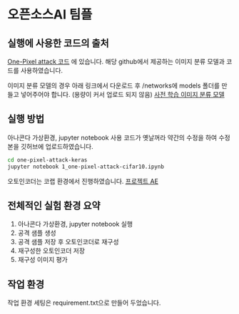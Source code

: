 # 오픈소스AI 팀플 




## 실행에 사용한 코드의 출처
[One-Pixel attack 코드](https://github.com/Hyperparticle/one-pixel-attack-keras.git) 에 있습니다.
해당 github에서 제공하는 이미지 분류 모델과 코드를 사용하였습니다.

이미지 분류 모델의 경우 아래 링크에서 다운로드 후 /networks에 models 폴더를 만들고 넣어주어야 합니다. (용량이 커서 업로드 되지 않음)
[사전 학습 이미지 분류 모델](https://www.dropbox.com/sh/dvatkpjl0sn79kn/AAC9L4puJ_sdFUkDZfr5SFkLa?dl=0)


## 실행 방법

아나콘다 가상환경, jupyter notebook 사용
코드가 옛날꺼라 약간의 수정을 하여 수정본을 깃허브에 업로드하였습니다.

```bash
cd one-pixel-attack-keras
jupyter notebook 1_one-pixel-attack-cifar10.ipynb
```

오토인코더는 코랩 환경에서 진행하였습니다.
[프로젝트 AE](https://colab.research.google.com/drive/107N6lA76RsqeA-cb5Lgp2syy_BxfSJRn?usp=sharing)


## 전체적인 실험 환경 요약

1. 아나콘다 가상환경, jupyter notebook 실행
2. 공격 샘플 생성
3. 공격 샘플 저장 후 오토인코더로 재구성
4. 재구성한 오토인코더 저장
5. 재구성 이미지 평가

   
## 작업 환경
작업 환경 세팅은 requirement.txt으로 만들어 두었습니다.



